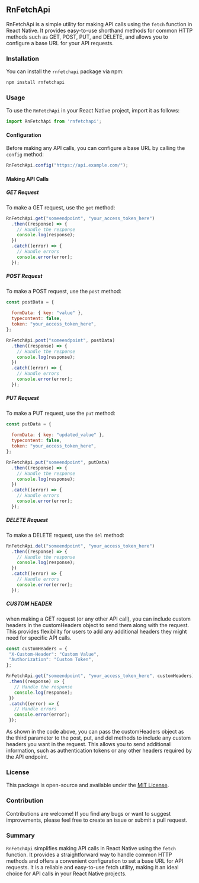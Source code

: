 

## RnFetchApi

RnFetchApi is a simple utility for making API calls using the `fetch` function in React Native. It provides easy-to-use shorthand methods for common HTTP methods such as GET, POST, PUT, and DELETE, and allows you to configure a base URL for your API requests.

### Installation

You can install the `rnfetchapi` package via npm:

```bash
npm install rnfetchapi
```

### Usage

To use the `RnFetchApi` in your React Native project, import it as follows:

```javascript
import RnFetchApi from 'rnfetchapi';
```

#### Configuration

Before making any API calls, you can configure a base URL by calling the `config` method:

```javascript
RnFetchApi.config("https://api.example.com/");
```

#### Making API Calls

##### GET Request

To make a GET request, use the `get` method:

```javascript
RnFetchApi.get("someendpoint", "your_access_token_here")
  .then((response) => {
    // Handle the response
    console.log(response);
  })
  .catch((error) => {
    // Handle errors
    console.error(error);
  });
```

##### POST Request

To make a POST request, use the `post` method:

```javascript
const postData = {
  
  formData: { key: "value" },
  typecontent: false,
  token: "your_access_token_here",
};

RnFetchApi.post("someendpoint", postData)
  .then((response) => {
    // Handle the response
    console.log(response);
  })
  .catch((error) => {
    // Handle errors
    console.error(error);
  });
```

##### PUT Request

To make a PUT request, use the `put` method:

```javascript
const putData = {
 
  formData: { key: "updated_value" },
  typecontent: false,
  token: "your_access_token_here",
};

RnFetchApi.put("someendpoint", putData)
  .then((response) => {
    // Handle the response
    console.log(response);
  })
  .catch((error) => {
    // Handle errors
    console.error(error);
  });
```

##### DELETE Request

To make a DELETE request, use the `del` method:

```javascript
RnFetchApi.del("someendpoint", "your_access_token_here")
  .then((response) => {
    // Handle the response
    console.log(response);
  })
  .catch((error) => {
    // Handle errors
    console.error(error);
  });
```
##### CUSTOM HEADER
 when making a GET request (or any other API call), you can include custom headers in the customHeaders object to send them along with the request. This provides flexibility for users to add any additional headers they might need for specific API calls.

 ```javascript
 const customHeaders = {
  "X-Custom-Header": "Custom Value",
  "Authorization": "Custom Token",
};

RnFetchApi.get("someendpoint", "your_access_token_here", customHeaders)
  .then((response) => {
    // Handle the response
    console.log(response);
  })
  .catch((error) => {
    // Handle errors
    console.error(error);
  });

 
 ```
 As shown in the code above, you can pass the customHeaders object as the third parameter to the post, put, and del methods to include any custom headers you want in the request. This allows you to send additional information, such as authentication tokens or any other headers required by the API endpoint.
### License

This package is open-source and available under the [MIT License](LICENSE).

### Contribution

Contributions are welcome! If you find any bugs or want to suggest improvements, please feel free to create an issue or submit a pull request.

### Summary

`RnFetchApi` simplifies making API calls in React Native using the `fetch` function. It provides a straightforward way to handle common HTTP methods and offers a convenient configuration to set a base URL for API requests. It is a reliable and easy-to-use fetch utility, making it an ideal choice for API calls in your React Native projects.